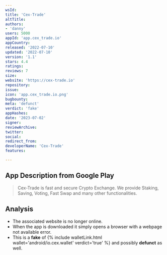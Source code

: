 ```yaml
---
wsId: 
title: 'Cex-Trade'
altTitle: 
authors:
- 'danny'
users: 5000
appId: 'app.cex_trade.io'
appCountry: 
released: '2022-07-10'
updated: '2022-07-10'
version: '1.1'
stars: 4.4
ratings: 
reviews: 7
size: 
website: 'https://cex-trade.io'
repository: 
issue: 
icon: 'app.cex_trade.io.png'
bugbounty: 
meta: 'defunct'
verdict: 'fake'
appHashes: 
date: '2023-07-02'
signer: 
reviewArchive: 
twitter: 
social: 
redirect_from: 
developerName: 'Cex-Trade'
features: 

---
```


## App Description from Google Play

> Cex-Trade is fast and secure Crypto Exchange. We provide Staking, Saving, Voting, Fast Swap and many other functionalities.

## Analysis

- The associated website is no longer online.
- When the app is downloaded it simply opens a browser with a webpage not available error.
- This is a **fake** of {% include walletLink.html wallet='android/io.cex.wallet' verdict='true' %}
 and possibly **defunct** as well.
